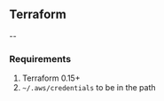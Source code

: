 ## Terraform
--

### Requirements 

1. Terraform 0.15+
2. `~/.aws/credentials` to be in the path




